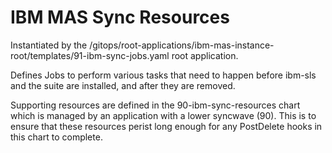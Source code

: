 IBM MAS Sync Resources
===============================================================================
Instantiated by the /gitops/root-applications/ibm-mas-instance-root/templates/91-ibm-sync-jobs.yaml root application.

Defines Jobs to perform various tasks that need to happen before ibm-sls and the suite are installed, and after they are removed.

Supporting resources are defined in the 90-ibm-sync-resources chart which is managed by an application with a lower syncwave (90).
This is to ensure that these resources perist long enough for any PostDelete hooks in this chart to complete.
